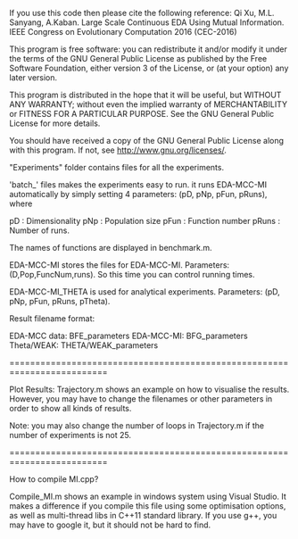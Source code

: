 If you use this code then please cite the following reference: 
Qi Xu, M.L. Sanyang, A.Kaban. Large Scale Continuous EDA Using Mutual Information. IEEE Congress on Evolutionary Computation 2016 (CEC-2016)


This program is free software: you can redistribute it and/or modify it under the terms of the GNU General Public License as published by the Free Software Foundation, either version 3 of the License, or (at your option) any later version.

This program is distributed in the hope that it will be useful, but WITHOUT ANY WARRANTY; without even the implied warranty of MERCHANTABILITY or FITNESS FOR A PARTICULAR PURPOSE. See the GNU General Public License for more details.

You should have received a copy of the GNU General Public License along with this program. If not, see <http://www.gnu.org/licenses/>.

"Experiments" folder contains files for all the experiments.
 
'batch_' files makes the experiments easy to run. it runs EDA-MCC-MI automatically by simply setting 4 parameters: (pD, pNp, pFun, pRuns), where

  pD    : Dimensionality
  pNp   : Population size
  pFun  : Function number
  pRuns : Number of runs.

The names of functions are displayed in benchmark.m.

EDA-MCC-MI stores the files for EDA-MCC-MI. Parameters: (D,Pop,FuncNum,runs). So this time you can control running times.

EDA-MCC-MI_THETA is used for analytical experiments. Parameters: (pD, pNp, pFun, pRuns, pTheta).


Result filename format:

EDA-MCC data: BFE_parameters
EDA-MCC-MI:   BFG_parameters
Theta/WEAK:   THETA/WEAK_parameters

=========================================================================

Plot Results: Trajectory.m shows an example on how to visualise the results. However, you may have to change the filenames or other parameters in order to show all kinds of results.

Note: you may also change the number of loops in Trajectory.m if the number of experiments is not 25.

=========================================================================

How to compile MI.cpp?

Compile_MI.m shows an example in windows system using Visual Studio. It makes a difference if you compile this file using some optimisation options, as well as multi-thread libs in C++11 standard library. If you use g++, you may have to google it, but it should not be hard to find.

